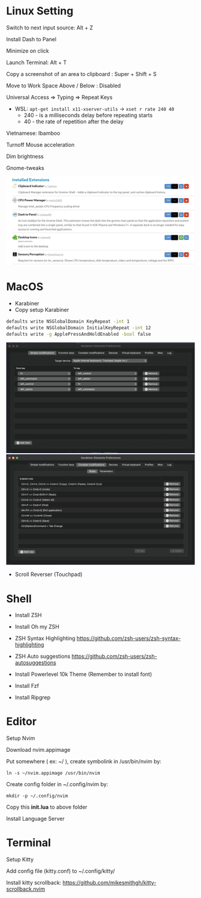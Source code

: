 # Linux Setting
Switch to next input source: Alt + Z

Install Dash to Panel

Minimize on click

Launch Terminal: Alt + T

Copy a screenshot of an area to clipboard : Super + Shift + S

Move to Work Space Above / Below : Disabled

Universal Access => Typing => Repeat Keys
- WSL: `apt-get install x11-xserver-utils` -> `xset r rate 240 40`
  - 240 - is a milliseconds delay before repeating starts
  - 40 - the rate of repetition after the delay

Vietnamese: Ibamboo

Turnoff Mouse acceleration

Dim brightness

Gnome-tweaks


![](assets/extensions.png)

# MacOS

- Karabiner
- Copy setup Karabiner
``` bash
defaults write NSGlobalDomain KeyRepeat -int 1
defaults write NSGlobalDomain InitialKeyRepeat -int 12
defaults write -g ApplePressAndHoldEnabled -bool false
```
![](assets/mac_os_keyboard.png)
![](assets/shortcut.png)
- Scroll Reverser (Touchpad)
# Shell

- Install ZSH

- Install Oh my ZSH
- ZSH Syntax Highlighting https://github.com/zsh-users/zsh-syntax-highlighting
- ZSH Auto suggestions https://github.com/zsh-users/zsh-autosuggestions
- Install Powerlevel 10k Theme (Remember to install font)

- Install Fzf

- Install Ripgrep


# Editor
Setup Nvim

Download nvim.appimage

Put somewhere ( ex: ~/ ), create symbolink in /usr/bin/nvim by:
```
ln -s ~/nvim.appimage /usr/bin/nvim
```

Create config folder in ~/.config/nvim by: 
```
mkdir -p ~/.config/nvim
```

Copy this **init.lua** to above folder

Install Language Server

# Terminal
Setup Kitty

Add config file (kitty.conf) to ~/.config/kitty/

Install kitty scrollback: https://github.com/mikesmithgh/kitty-scrollback.nvim
